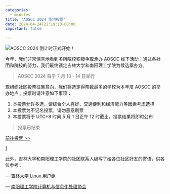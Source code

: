 ```yaml
---
categories:
  - minutes
title: "AOSCC 2024 场地投票"
date: 2024-04-24T22:19:13-08:00
important: false

---
```

![AOSCC 2024 倒计时正式开始！](/assets/coffee-break/20240427/imgs/aoscc-2024.png)

今年，我们非常惊喜地看到多所院校积极争取承办 AOSCC 线下活动；通过各社团和院校的努力，我们最终锁定吉林大学和南阳理工学院为候选承办方。

> AOSCC 2024 将于 7 月 13 - 14 日举行 

现组织社区投票征集意向，我们将选定得票数最多的学校为本年度 AOSCC 的举办地点；投票时请注意如下事项：

1. 本投票允许多选，请综合个人喜好、交通便利和经济能力等因素考虑选择
2. 本投票为不记名投票，请勿恶意刷票
3. 本投票将于 UTC+8 时间 5 月 1 日正午 12 时截止，投票结果将即时公布

> 投票已结束

[前往投票 >> ](https://f.wps.cn/g/xrL1Dgic/)

[1](./2024-04-13-coffee-break.md)

此外，吉林大学和南阳理工学院的社团联系人编写了给各位社区好友的寄语，供各位参考：

— [吉林大学 Linux 用户组 ](https://github.com/AOSC-Dev/newsroom/blob/master/special-issue/20240423/jlu-lug-notes.md)

— [南阳理工学院计算机与信息化处理协会 ](https://github.com/AOSC-Dev/newsroom/blob/master/special-issue/20240423/nyist-cips-notes.md)

